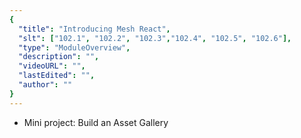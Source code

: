 ```yaml
---
{
  "title": "Introducing Mesh React",
  "slt": ["102.1", "102.2", "102.3","102.4", "102.5", "102.6"],
  "type": "ModuleOverview",
  "description": "",
  "videoURL": "",
  "lastEdited": "",
  "author": ""
}
---
```


- Mini project: Build an Asset Gallery
